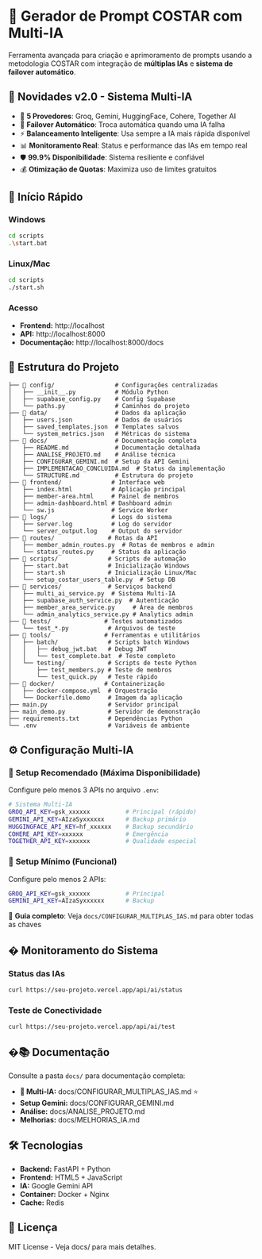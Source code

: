 # 🤖 Gerador de Prompt COSTAR com Multi-IA

Ferramenta avançada para criação e aprimoramento de prompts usando a metodologia COSTAR com integração de **múltiplas IAs** e **sistema de failover automático**.

## 🌟 Novidades v2.0 - Sistema Multi-IA

- 🤖 **5 Provedores**: Groq, Gemini, HuggingFace, Cohere, Together AI
- 🔄 **Failover Automático**: Troca automática quando uma IA falha
- ⚡ **Balanceamento Inteligente**: Usa sempre a IA mais rápida disponível
- 📊 **Monitoramento Real**: Status e performance das IAs em tempo real
- 🛡️ **99.9% Disponibilidade**: Sistema resiliente e confiável
- 💰 **Otimização de Quotas**: Maximiza uso de limites gratuitos

## 🚀 Início Rápido

### Windows

```bash
cd scripts
.\start.bat
```

### Linux/Mac

```bash
cd scripts
./start.sh
```

### Acesso

- **Frontend:** http://localhost
- **API:** http://localhost:8000
- **Documentação:** http://localhost:8000/docs

## 📁 Estrutura do Projeto

```
├── 📁 config/                 # Configurações centralizadas
│   ├── __init__.py           # Módulo Python
│   ├── supabase_config.py    # Config Supabase
│   └── paths.py              # Caminhos do projeto
├── 📁 data/                   # Dados da aplicação
│   ├── users.json            # Dados de usuários
│   ├── saved_templates.json  # Templates salvos
│   └── system_metrics.json   # Métricas do sistema
├── 📁 docs/                   # Documentação completa
│   ├── README.md             # Documentação detalhada
│   ├── ANALISE_PROJETO.md    # Análise técnica
│   ├── CONFIGURAR_GEMINI.md  # Setup da API Gemini
│   ├── IMPLEMENTACAO_CONCLUIDA.md  # Status da implementação
│   └── STRUCTURE.md          # Estrutura do projeto
├── 📁 frontend/              # Interface web
│   ├── index.html           # Aplicação principal
│   ├── member-area.html     # Painel de membros
│   ├── admin-dashboard.html # Dashboard admin
│   └── sw.js                # Service Worker
├── 📁 logs/                  # Logs do sistema
│   ├── server.log           # Log do servidor
│   └── server_output.log    # Output do servidor
├── 📁 routes/               # Rotas da API
│   ├── member_admin_routes.py  # Rotas de membros e admin
│   └── status_routes.py     # Status da aplicação
├── 📁 scripts/              # Scripts de automação
│   ├── start.bat           # Inicialização Windows
│   ├── start.sh            # Inicialização Linux/Mac
│   └── setup_costar_users_table.py  # Setup DB
├── 📁 services/             # Serviços backend
│   ├── multi_ai_service.py  # Sistema Multi-IA
│   ├── supabase_auth_service.py  # Autenticação
│   ├── member_area_service.py     # Área de membros
│   └── admin_analytics_service.py # Analytics admin
├── 📁 tests/               # Testes automatizados
│   └── test_*.py           # Arquivos de teste
├── 📁 tools/               # Ferramentas e utilitários
│   ├── batch/              # Scripts batch Windows
│   │   ├── debug_jwt.bat   # Debug JWT
│   │   └── test_complete.bat  # Teste completo
│   └── testing/            # Scripts de teste Python
│       ├── test_members.py # Teste de membros
│       └── test_quick.py   # Teste rápido
├── 📁 docker/              # Containerização
│   ├── docker-compose.yml  # Orquestração
│   └── Dockerfile.demo     # Imagem da aplicação
├── main.py                 # Servidor principal
├── main_demo.py            # Servidor de demonstração
├── requirements.txt        # Dependências Python
└── .env                    # Variáveis de ambiente
```

## ⚙️ Configuração Multi-IA

### 🎯 **Setup Recomendado** (Máxima Disponibilidade)

Configure pelo menos 3 APIs no arquivo `.env`:

```bash
# Sistema Multi-IA
GROQ_API_KEY=gsk_xxxxxx          # Principal (rápido)
GEMINI_API_KEY=AIzaSyxxxxxx      # Backup primário
HUGGINGFACE_API_KEY=hf_xxxxxx    # Backup secundário
COHERE_API_KEY=xxxxxx            # Emergência
TOGETHER_API_KEY=xxxxxx          # Qualidade especial
```

### 🥈 **Setup Mínimo** (Funcional)

Configure pelo menos 2 APIs:

```bash
GROQ_API_KEY=gsk_xxxxxx          # Principal
GEMINI_API_KEY=AIzaSyxxxxxx      # Backup
```

📖 **Guia completo**: Veja `docs/CONFIGURAR_MULTIPLAS_IAS.md` para obter todas as chaves

## � Monitoramento do Sistema

### Status das IAs

```bash
curl https://seu-projeto.vercel.app/api/ai/status
```

### Teste de Conectividade

```bash
curl https://seu-projeto.vercel.app/api/ai/test
```

## �📚 Documentação

Consulte a pasta `docs/` para documentação completa:

- **🔑 Multi-IA:** docs/CONFIGURAR_MULTIPLAS_IAS.md ⭐
- **Setup Gemini:** docs/CONFIGURAR_GEMINI.md
- **Análise:** docs/ANALISE_PROJETO.md
- **Melhorias:** docs/MELHORIAS_IA.md

## 🛠️ Tecnologias

- **Backend:** FastAPI + Python
- **Frontend:** HTML5 + JavaScript
- **IA:** Google Gemini API
- **Container:** Docker + Nginx
- **Cache:** Redis

## 📄 Licença

MIT License - Veja docs/ para mais detalhes.
